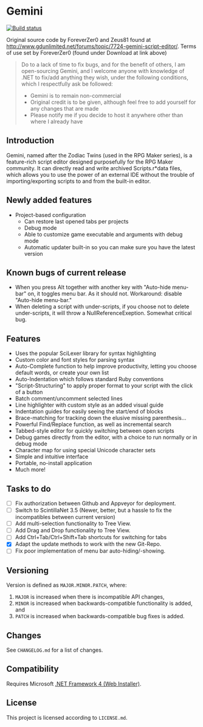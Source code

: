 # Gemini

[![Build status](https://ci.appveyor.com/api/projects/status/id45425lg618yc22?svg=true)](https://ci.appveyor.com/project/revam/gemini)

Original source code by ForeverZer0 and Zeus81 found at http://www.gdunlimited.net/forums/topic/7724-gemini-script-editor/.
Terms of use set by ForeverZer0 (found under Download at link above)

> Do to a lack of time to fix bugs, and for the benefit of others, I am open-sourcing Gemini, and I welcome anyone with knowledge of .NET to fix/add anything they wish, under the following conditions, which I respectfully ask be followed:
> - Gemini is to remain non-commercial
> - Original credit is to be given, although feel free to add yourself for any changes that are made
> - Please notify me if you decide to host it anywhere other than where I already have

## Introduction

Gemini, named after the Zodiac Twins (used in the RPG Maker series), is a feature-rich script editor designed purposefully for the RPG Maker community. It can directly read and write archived Scripts.r*data files, which allows you to use the power of an external IDE without the trouble of importing/exporting scripts to and from the built-in editor.


## Newly added features

- Project-based configuration
  - Can restore last opened tabs per projects
  - Debug mode
  - Able to customize game executable and arguments with debug mode
  - Automatic updater built-in so you can make sure you have the latest version

## Known bugs of current release

- When you press Alt together with another key with "Auto-hide menu-bar" on,
it toggles menu bar. As it should not. Workaround: disable "Auto-hide menu-bar."
- When deleting a script with under-scripts, if you choose not to delete under-scripts,
it will throw a NullReferenceExeption. Somewhat critical bug.

## Features

- Uses the popular SciLexer library for syntax highlighting
- Custom color and font styles for parsing syntax
- Auto-Complete function to help improve productivity, letting you choose default words, or create your own list
- Auto-Indentation which follows standard Ruby conventions
- "Script-Structuring" to apply proper format to your script with the click of a button
- Batch comment/uncomment selected lines
- Line highlighter with custom style as an added visual guide
- Indentation guides for easily seeing the start/end of blocks
- Brace-matching for tracking down the elusive missing parenthesis...
- Powerful Find/Replace function, as well as incremental search
- Tabbed-style editor for quickly switching between open scripts
- Debug games directly from the editor, with a choice to run normally or in debug mode
- Character map for using special Unicode character sets
- Simple and intuitive interface
- Portable, no-install application
- Much more!

## Tasks to do

- [ ] Fix authorization between Github and Appveyor for deployment.
- [ ] Switch to ScintillaNet 3.5 (Newer, better, but a hassle to fix the incompatibles between current version)
- [ ] Add multi-selection functionality to Tree View.
- [ ] Add Drag and Drop functionality to Tree View.
- [ ] Add Ctrl+Tab/Ctrl+Shift+Tab shortcuts for switching for tabs
- [x] Adapt the update methods to work with the new Git-Repo.
- [ ] Fix poor implementation of menu bar auto-hiding/-showing.

## Versioning
Version is defined as `MAJOR.MINOR.PATCH`, where:

1. `MAJOR` is increased when there is incompatible API changes,
2. `MINOR` is increased when backwards-compatible functionality is added, and
3. `PATCH` is increased when backwards-compatible bug fixes is added.

## Changes

See `CHANGELOG.md` for a list of changes.

## Compatibility
Requires Microsoft [.NET Framework 4 (Web Installer)](http://www.microsoft.com/en-us/download/details.aspx?id=17851).

## License
This project is licensed according to `LICENSE.md`.
